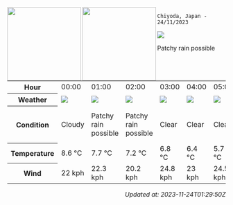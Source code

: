<div><img align="left" height="170px" src="https://github-readme-stats.vercel.app/api?username=ryota-murakami&show_icons=true&theme=gotham" /><img align="left" height="170px" src="https://github-readme-stats.vercel.app/api/top-langs/?username=ryota-murakami&theme=gotham&layout=compact" /></div>



`Chiyoda, Japan - 24/11/2023`

<img src="https://cdn.weatherapi.com/weather/64x64/day/176.png"/>

Patchy rain possible


<table>
    <tr>
        <th>Hour</th>
        <td>00:00</td><td>01:00</td><td>02:00</td><td>03:00</td><td>04:00</td><td>05:00</td><td>06:00</td><td>07:00</td><td>08:00</td><td>09:00</td><td>10:00</td><td>11:00</td><td>12:00</td><td>13:00</td><td>14:00</td><td>15:00</td><td>16:00</td><td>17:00</td><td>18:00</td><td>19:00</td><td>20:00</td><td>21:00</td><td>22:00</td><td>23:00</td>
    </tr>
    <tr>
        <th>Weather</th>
        <td><img src="https://cdn.weatherapi.com/weather/64x64/night/119.png"></img></td><td><img src="https://cdn.weatherapi.com/weather/64x64/night/176.png"></img></td><td><img src="https://cdn.weatherapi.com/weather/64x64/night/176.png"></img></td><td><img src="https://cdn.weatherapi.com/weather/64x64/night/113.png"></img></td><td><img src="https://cdn.weatherapi.com/weather/64x64/night/113.png"></img></td><td><img src="https://cdn.weatherapi.com/weather/64x64/night/113.png"></img></td><td><img src="https://cdn.weatherapi.com/weather/64x64/night/113.png"></img></td><td><img src="https://cdn.weatherapi.com/weather/64x64/day/113.png"></img></td><td><img src="https://cdn.weatherapi.com/weather/64x64/day/122.png"></img></td><td><img src="https://cdn.weatherapi.com/weather/64x64/day/113.png"></img></td><td><img src="https://cdn.weatherapi.com/weather/64x64/day/116.png"></img></td><td><img src="https://cdn.weatherapi.com/weather/64x64/day/317.png"></img></td><td><img src="https://cdn.weatherapi.com/weather/64x64/day/338.png"></img></td><td><img src="https://cdn.weatherapi.com/weather/64x64/day/230.png"></img></td><td><img src="https://cdn.weatherapi.com/weather/64x64/day/230.png"></img></td><td><img src="https://cdn.weatherapi.com/weather/64x64/day/230.png"></img></td><td><img src="https://cdn.weatherapi.com/weather/64x64/night/230.png"></img></td><td><img src="https://cdn.weatherapi.com/weather/64x64/night/230.png"></img></td><td><img src="https://cdn.weatherapi.com/weather/64x64/night/368.png"></img></td><td><img src="https://cdn.weatherapi.com/weather/64x64/night/368.png"></img></td><td><img src="https://cdn.weatherapi.com/weather/64x64/night/368.png"></img></td><td><img src="https://cdn.weatherapi.com/weather/64x64/night/368.png"></img></td><td><img src="https://cdn.weatherapi.com/weather/64x64/night/371.png"></img></td><td><img src="https://cdn.weatherapi.com/weather/64x64/night/371.png"></img></td>
    </tr>
    <tr>
        <th>Condition</th>
        <td width="200px">Cloudy</td><td width="200px">Patchy rain possible</td><td width="200px">Patchy rain possible</td><td width="200px">Clear</td><td width="200px">Clear</td><td width="200px">Clear</td><td width="200px">Clear</td><td width="200px">Sunny</td><td width="200px">Overcast</td><td width="200px">Sunny</td><td width="200px">Partly cloudy</td><td width="200px">Light sleet</td><td width="200px">Heavy snow</td><td width="200px">Blizzard</td><td width="200px">Blizzard</td><td width="200px">Blizzard</td><td width="200px">Blizzard</td><td width="200px">Blizzard</td><td width="200px">Light snow showers</td><td width="200px">Light snow showers</td><td width="200px">Light snow showers</td><td width="200px">Light snow showers</td><td width="200px">Moderate or heavy snow showers</td><td width="200px">Moderate or heavy snow showers</td>
    </tr>
    <tr>
        <th>Temperature</th>
        <td>8.6 °C</td><td>7.7 °C</td><td>7.2 °C</td><td>6.8 °C</td><td>6.4 °C</td><td>5.7 °C</td><td>5.1 °C</td><td>4.6 °C</td><td>5 °C</td><td>5.6 °C</td><td>7 °C</td><td>5.2 °C</td><td>2.2 °C</td><td>1.3 °C</td><td>0.9 °C</td><td>0.8 °C</td><td>-0.2 °C</td><td>-0.3 °C</td><td>0.1 °C</td><td>0.1 °C</td><td>-0 °C</td><td>-0.8 °C</td><td>-1.5 °C</td><td>-2.5 °C</td>
    </tr>
    <tr>
        <th>Wind</th>
        <td>22 kph</td><td>22.3 kph</td><td>20.2 kph</td><td>24.8 kph</td><td>23 kph</td><td>24.5 kph</td><td>28.1 kph</td><td>28.1 kph</td><td>28.1 kph</td><td>25.9 kph</td><td>29.9 kph</td><td>27.4 kph</td><td>24.8 kph</td><td>31 kph</td><td>34.2 kph</td><td>32 kph</td><td>29.2 kph</td><td>31 kph</td><td>25.6 kph</td><td>24.5 kph</td><td>22.3 kph</td><td>20.2 kph</td><td>18 kph</td><td>19.8 kph</td>
    </tr>
</table>


<div align="right">

*Updated at: 2023-11-24T01:29:50Z*

</div>

